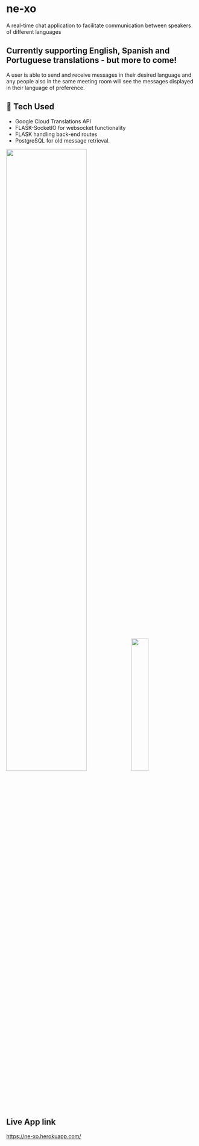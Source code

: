 # ne-xo
A real-time chat application to facilitate communication between speakers of different languages

## Currently supporting English, Spanish and Portuguese translations - but more to come! 

A user is able to send and receive messages in their desired language and any people also in the same meeting room will see the messages displayed in their language of preference.

## 🔧 Tech Used
- Google Cloud Translations API
- FLASK-SocketIO for websocket functionality
- FLASK handling back-end routes
- PostgreSQL for old message retrieval. 

<a><img src="https://ne-xo.herokuapp.com/static/desktop-view.png" width="65%"></a>
<a><img src="https://ne-xo.herokuapp.com/static/mobile-view-pt.png" width="30%"></a>

## Live App link
https://ne-xo.herokuapp.com/
